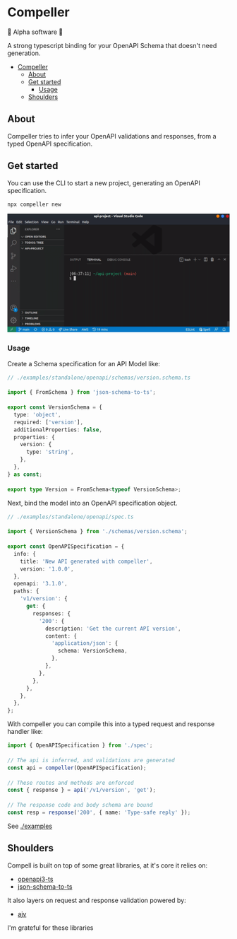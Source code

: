 # Compeller

🚨 Alpha software 🚨

A strong typescript binding for your OpenAPI Schema that doesn't need generation.

- [Compeller](#compeller)
  - [About](#about)
  - [Get started](#get-started)
    - [Usage](#usage)
  - [Shoulders](#shoulders)

## About

Compeller tries to infer your OpenAPI validations and responses, from a typed OpenAPI specification.

## Get started

You can use the CLI to start a new project, generating an OpenAPI specification.

```bash
npx compeller new
```

![how to get started with compeller](./assets/usage.gif)

### Usage

Create a Schema specification for an API Model like:

```ts
// ./examples/standalone/openapi/schemas/version.schema.ts

import { FromSchema } from 'json-schema-to-ts';

export const VersionSchema = {
  type: 'object',
  required: ['version'],
  additionalProperties: false,
  properties: {
    version: {
      type: 'string',
    },
  },
} as const;

export type Version = FromSchema<typeof VersionSchema>;

```

Next, bind the model into an OpenAPI specification object.

```ts
// ./examples/standalone/openapi/spec.ts

import { VersionSchema } from './schemas/version.schema';

export const OpenAPISpecification = {
  info: {
    title: 'New API generated with compeller',
    version: '1.0.0',
  },
  openapi: '3.1.0',
  paths: {
    'v1/version': {
      get: {
        responses: {
          '200': {
            description: 'Get the current API version',
            content: {
              'application/json': {
                schema: VersionSchema,
              },
            },
          },
        },
      },
    },
  },
};

```

With compeller you can compile this into a typed request and response handler like:

```ts
import { OpenAPISpecification } from './spec';

// The api is inferred, and validations are generated
const api = compeller(OpenAPISpecification);

// These routes and methods are enforced
const { response } = api('/v1/version', 'get');

// The response code and body schema are bound
const resp = response('200', { name: 'Type-safe reply' });
```

See [./examples](./examples)

## Shoulders

Compell is built on top of some great libraries, at it's core it relies on:

- [openapi3-ts](https://github.com/metadevpro/openapi3-ts)
- [json-schema-to-ts](https://github.com/ThomasAribart/json-schema-to-ts)

It also layers on request and response validation powered by:

- [ajv](https://github.com/ajv-validator/ajv)

I'm grateful for these libraries

